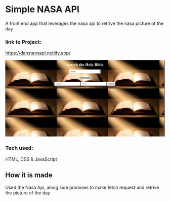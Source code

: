 # Simple NASA API
A front end app that leverages the nasa api to retrive the nasa picture of the day

### link to Project:
https://danstansapi.netlify.app/

![image](main.png)

### Tech used:
HTML, CSS & JavaScript

## How it is made
Used the Nasa Api, along side promises to make fetch request and retrive the picture of the day 